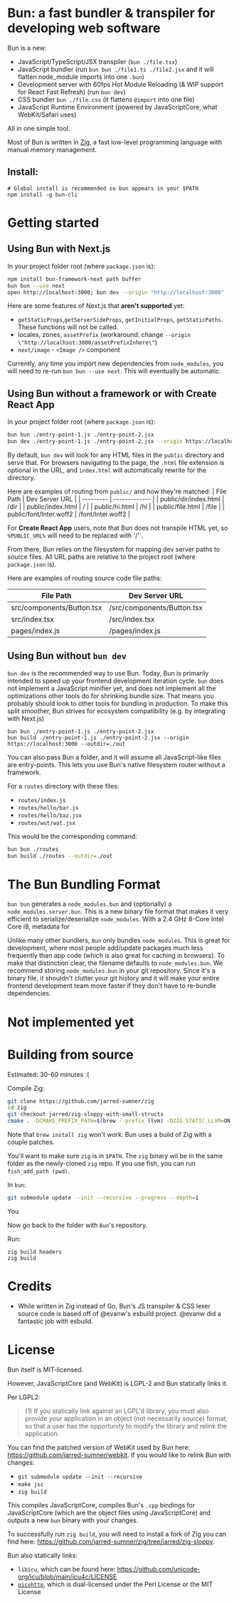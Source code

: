 # Bun: a fast bundler & transpiler for developing web software

Bun is a new:

- JavaScript/TypeScript/JSX transpiler (`bun ./file.tsx`)
- JavaScript bundler (run `bun bun ./file1.ts ./file2.jsx` and it will flatten node_module imports into one `.bun`)
- Development server with 60fps Hot Module Reloading (& WIP support for React Fast Refresh) (run `bun dev`)
- CSS bundler `bun ./file.css` (it flattens `@import` into one file)
- JavaScript Runtime Environment (powered by JavaScriptCore, what WebKit/Safari uses)

All in one simple tool.

Most of Bun is written in [Zig](https://), a fast low-level programming language with manual memory management.

## Install:

```
# Global install is recommended so bun appears in your $PATH
npm install -g bun-cli
```

# Getting started

## Using Bun with Next.js

In your project folder root (where `package.json` is):

```bash
npm install bun-framework-next path buffer
bun bun --use next
open http://localhost:3000; bun dev --origin "http://localhost:3000"
```

Here are some features of Next.js that **aren't supported** yet:

- `getStaticProps`,`getServerSideProps`, `getInitialProps`, `getStaticPaths`. These functions will not be called.
- locales, zones, `assetPrefix` (workaround: change `--origin \"http://localhsot:3000/assetPrefixInhere\"`)
- `next/image` - `<Image />` component

Currently, any time you import new dependencies from `node_modules`, you will need to re-run `bun bun --use next`. This will eventually be automatic.

## Using Bun without a framework or with Create React App

In your project folder root (where `package.json` is):

```bash
bun bun ./entry-point-1.js ./entry-point-2.jsx
bun dev ./entry-point-1.js ./entry-point-2.jsx --origin https://localhost:3000
```

By default, `bun dev` will look for any HTML files in the `public` directory and serve that. For browsers navigating to the page, the `.html` file extension is optional in the URL, and `index.html` will automatically rewrite for the directory.

Here are examples of routing from `public/` and how they're matched:
| File Path | Dev Server URL |
| --------- | ------------- |
| public/dir/index.html | /dir |
| public/index.html | / |
| public/hi.html | /hi |
| public/file.html | /file |
| public/font/Inter.woff2 | /font/Inter.woff2 |

For **Create React App** users, note that Bun does not transpile HTML yet, so `%PUBLIC_URL%` will need to be replaced with '/'`.

From there, Bun relies on the filesystem for mapping dev server paths to source files. All URL paths are relative to the project root (where `package.json` is).

Here are examples of routing source code file paths:

| File Path                 | Dev Server URL             |
| ------------------------- | -------------------------- |
| src/components/Button.tsx | /src/components/Button.tsx |
| src/index.tsx             | /src/index.tsx             |
| pages/index.js            | /pages/index.js            |

## Using Bun without `bun dev`

`bun dev` is the recommended way to use Bun. Today, Bun is primarily intended to speed up your frontend development iteration cycle. `bun` does not implement a JavaScript minifier yet, and does not implement all the optimizations other tools do for shrinking bundle size. That means you probably should look to other tools for bundling in production. To make this split smoother, Bun strives for ecosystem compatibility (e.g. by integrating with Next.js)

```
bun bun ./entry-point-1.js ./entry-point-2.jsx
bun build ./entry-point-1.js ./entry-point-2.jsx --origin https://localhost:3000 --outdir=./out
```

You can also pass Bun a folder, and it will assume all JavaScript-like files are entry-points. This lets you use Bun's native filesystem router without a framework.

For a `routes` directory with these files:

- `routes/index.js`
- `routes/hello/bar.js`
- `routes/hello/baz.jsx`
- `routes/wut/wat.jsx`

This would be the corresponding command:

```bash
bun bun ./routes
bun build ./routes --outdir=./out
```

# The Bun Bundling Format

`bun bun` generates a `node_modules.bun` and (optionally) a `node_modules.server.bun`. This is a new binary file format that makes it very efficient to serialize/deserialize `node_modules`. With a 2.4 GHz 8-Core Intel Core i9, metadata for

Unlike many other bundlers, `Bun` only bundles `node_modules`. This is great for development, where most people add/update packages much less frequently than app code (which is also great for caching in browsers). To make that distinction clear, the filename defaults to `node_modules.bun`. We recommend storing `node_modules.bun` in your git repository. Since it's a binary file, it shouldn't clutter your git history and it will make your entire frontend development team move faster if they don't have to re-bundle dependencies.

# Not implemented yet

# Building from source

Estimated: 30-60 minutes :(

Compile Zig:

```bash
git clone https://github.com/jarred-sumner/zig
cd zig
git checkout jarred/zig-sloppy-with-small-structs
cmake . -DCMAKE_PREFIX_PATH=$(brew --prefix llvm) -DZIG_STATIC_LLVM=ON -DCMAKE_BUILD_TYPE=Release && make -j 16
```

Note that `brew install zig` won't work. Bun uses a build of Zig with a couple patches.

You'll want to make sure `zig` is in `$PATH`. The `zig` binary wil be in the same folder as the newly-cloned `zig` repo. If you use fish, you can run `fish_add_path (pwd)`.

In `bun`:

```bash
git submodule update --init --recursive --progress --depth=1
```

You

Now go back to the folder with `Bun`'s repository.

Run:

```
zig build headers
zig build
```

# Credits

- While written in Zig instead of Go, Bun's JS transpiler & CSS lexer source code is based off of @evanw's esbuild project. @evanw did a fantastic job with esbuild.

# License

Bun itself is MIT-licensed.

However, JavaScriptCore (and WebKit) is LGPL-2 and Bun statically links it.

Per LGPL2:

> (1) If you statically link against an LGPL'd library, you must also provide your application in an object (not necessarily source) format, so that a user has the opportunity to modify the library and relink the application.

You can find the patched version of WebKit used by Bun here: https://github.com/jarred-sumner/webkit. If you would like to relink Bun with changes:

- `git submodule update --init --recursive`
- `make jsc`
- `zig build`

This compiles JavaScriptCore, compiles Bun's `.cpp` bindings for JavaScriptCore (which are the object files using JavaScriptCore) and outputs a new `bun` binary with your changes.

To successfully run `zig build`, you will need to install a fork of Zig you can find here: https://github.com/jarred-sumner/zig/tree/jarred/zig-sloppy.

Bun also statically links:

- `libicu`, which can be found here: https://github.com/unicode-org/icu/blob/main/icu4c/LICENSE
- [`picohttp`](https://github.com/h2o/picohttpparser), which is dual-licensed under the Perl License or the MIT License
